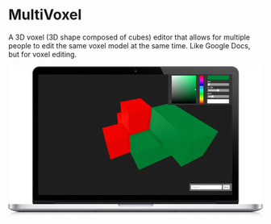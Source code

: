 # MultiVoxel
A 3D voxel (3D shape composed of cubes) editor that allows for multiple people to edit the same voxel model at the same time. Like Google Docs, but for voxel editing.

![MultivoxelImage](docs/multivoxel.png)